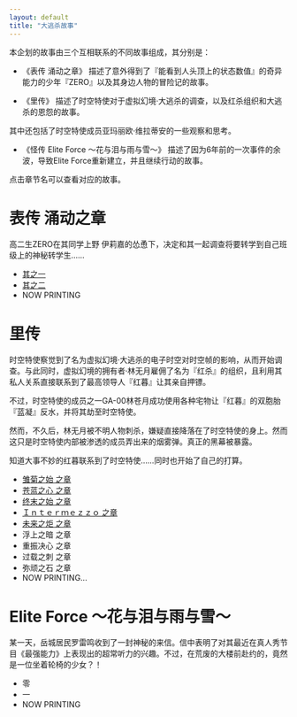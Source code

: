 ```yaml
---
layout: default
title: "大逃杀故事"
---
```

本企划的故事由三个互相联系的不同故事组成，其分别是：

* 《表传 涌动之章》
描述了意外得到了『能看到人头顶上的状态数值』的奇异能力的少年『ZERO』以及其身边人物的冒险记的故事。

* 《里传》
描述了时空特使对于虚拟幻境·大逃杀的调查，以及红杀组织和大逃杀的恩怨的故事。

其中还包括了时空特使成员亚玛丽欧·维拉蒂安的一些观察和思考。

* 《怪传 Elite Force ～花与泪与雨与雪～》
描述了因为6年前的一次事件的余波，导致Elite Force重新建立，并且继续行动的故事。

点击章节名可以查看对应的故事。

# 表传 涌动之章
高二生ZERO在其同学上野 伊莉嘉的怂恿下，决定和其一起调查将要转学到自己班级上的神秘转学生……

* [其之一](/Alter/Ch01.md)
* [其之二](/Alter/Ch02.md)
* NOW PRINTING

# 里传
时空特使察觉到了名为虚拟幻境·大逃杀的电子时空对时空帧的影响，从而开始调查。与此同时，虚拟幻境的拥有者·林无月雇佣了名为『红杀』的组织，且利用其私人关系直接联系到了最高领导人『红暮』让其亲自押镖。

不过，时空特使的成员之一GA-00林苍月成功使用各种宅物让『红暮』的双胞胎『蓝凝』反水，并将其劫至时空特使。

然而，不久后，林无月被不明人物刺杀，嫌疑直接降落在了时空特使的身上。然而这只是时空特使内部被渗透的成员弄出来的烟雾弹。真正的黑幕被暴露。

知道大事不妙的红暮联系到了时空特使……同时也开始了自己的打算。

* [雏菊之始 之章](/Basis/Ch01.md)
* [苍蓝之心 之章](/Basis/Ch02.md)
* [终末之始 之章](/Basis/Ch03.md)
* [Ｉｎｔｅｒｍｅｚｚｏ 之章](/Basis/Ch04.md)
* [未来之炬 之章](/Basis/Ch05.md)
* 浮上之暗 之章
* 重振决心 之章
* 过载之刺 之章
* 弥顽之石 之章
* NOW PRINTING...

# Elite Force ～花与泪与雨与雪～
某一天，岳城居民罗雷鸣收到了一封神秘的来信。信中表明了对其最近在真人秀节目《最强能力》上表现出的超常听力的兴趣。不过，在荒废的大楼前赴约的，竟然是一位坐着轮椅的少女？！

* 零
* 一
* NOW PRINTING


